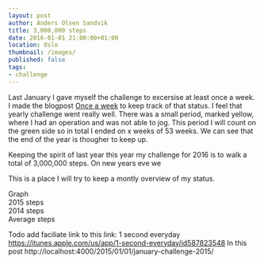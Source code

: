 ```yaml
---
layout: post
author: Anders Olsen Sandvik
title: 3,000,000 steps
date: 2016-01-01 21:00:00+01:00
location: Oslo
thumbnail: /images/
published: false
tags:
- challenge
---
```


Last January I gave myself the challenge to excersise at least once a week. I made the blogpost [Once a week](http://andersos.net/2015/01/01/once-a-week/) to keep track of that status. I feel that yearly challenge went really well. There was a small period, marked yellow, where I had an operation and was not able to jog. This period I will count on the green side so in total I ended on x weeks of 53 weeks. We can see that the end of the year is thougher to keep up.

Keeping the spirit of last year this year my challenge for 2016 is to walk a total of 3,000,000 steps. On new years eve we

This is a place I will try to keep a montly overview of my status.


Graph  
2015 steps  
2014 steps  
Average steps  

Todo add faciliate link to this link:
1 second everyday
https://itunes.apple.com/us/app/1-second-everyday/id587823548
In this post http://localhost:4000/2015/01/01/january-challenge-2015/